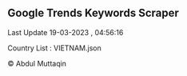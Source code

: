 

## Google Trends Keywords Scraper 
 
Last Update 19-03-2023 , 04:56:16

Country List :
VIETNAM.json



© Abdul Muttaqin 
